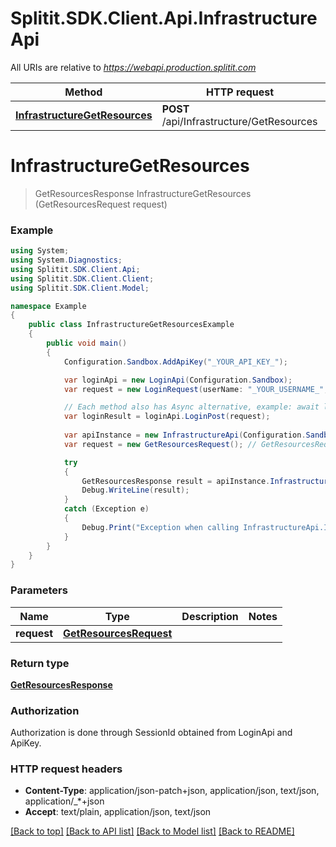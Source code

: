 # Splitit.SDK.Client.Api.InfrastructureApi

All URIs are relative to *https://webapi.production.splitit.com*

Method | HTTP request | Description
------------- | ------------- | -------------
[**InfrastructureGetResources**](InfrastructureApi.md#infrastructuregetresources) | **POST** /api/Infrastructure/GetResources | 


<a name="infrastructuregetresources"></a>
# **InfrastructureGetResources**
> GetResourcesResponse InfrastructureGetResources (GetResourcesRequest request)



### Example
```csharp
using System;
using System.Diagnostics;
using Splitit.SDK.Client.Api;
using Splitit.SDK.Client.Client;
using Splitit.SDK.Client.Model;

namespace Example
{
    public class InfrastructureGetResourcesExample
    {
        public void main()
        {
            Configuration.Sandbox.AddApiKey("_YOUR_API_KEY_");

            var loginApi = new LoginApi(Configuration.Sandbox);
            var request = new LoginRequest(userName: "_YOUR_USERNAME_", password: "_YOUR_PASSWORD_");

            // Each method also has Async alternative, example: await loginApi.LoginPostAsync(...)
            var loginResult = loginApi.LoginPost(request);
            
            var apiInstance = new InfrastructureApi(Configuration.Sandbox, sessionId: loginResult.SessionId);
            var request = new GetResourcesRequest(); // GetResourcesRequest | 

            try
            {
                GetResourcesResponse result = apiInstance.InfrastructureGetResources(request);
                Debug.WriteLine(result);
            }
            catch (Exception e)
            {
                Debug.Print("Exception when calling InfrastructureApi.InfrastructureGetResources: " + e.Message );
            }
        }
    }
}
```

### Parameters

Name | Type | Description  | Notes
------------- | ------------- | ------------- | -------------
 **request** | [**GetResourcesRequest**](GetResourcesRequest.md)|  | 

### Return type

[**GetResourcesResponse**](GetResourcesResponse.md)

### Authorization

Authorization is done through SessionId obtained from LoginApi and ApiKey.

### HTTP request headers

 - **Content-Type**: application/json-patch+json, application/json, text/json, application/_*+json
 - **Accept**: text/plain, application/json, text/json

[[Back to top]](#) [[Back to API list]](../README.md#documentation-for-api-endpoints) [[Back to Model list]](../README.md#documentation-for-models) [[Back to README]](../README.md)

